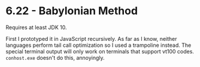 # 6.22 - Babylonian Method

Requires at least JDK 10.

First I prototyped it in JavaScript recursively.
As far as I know, neither languages perform tail call optimization so I used a
trampoline instead. The special terminal output will only work on terminals that
support vt100 codes. `conhost.exe` doesn't do this, annoyingly.
